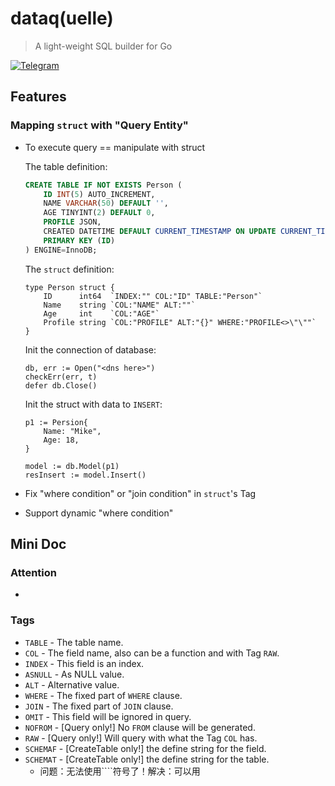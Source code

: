 # dataq(uelle)
> A light-weight SQL builder for Go

[![Telegram](https://img.shields.io/badge/chat-telegram-blue.svg)](https://t.me/helloblackboard)

## Features

### Mapping `struct` with "Query Entity"

* To execute query == manipulate with struct

	The table definition:
	```SQL
	CREATE TABLE IF NOT EXISTS Person (
		ID INT(5) AUTO_INCREMENT,
		NAME VARCHAR(50) DEFAULT '',
		AGE TINYINT(2) DEFAULT 0,
		PROFILE JSON,
		CREATED DATETIME DEFAULT CURRENT_TIMESTAMP ON UPDATE CURRENT_TIMESTAMP,
		PRIMARY KEY (ID)
	) ENGINE=InnoDB;
	```
	
	The `struct` definition:
	```golang
	type Person struct {
		ID      int64  `INDEX:"" COL:"ID" TABLE:"Person"`
		Name    string `COL:"NAME" ALT:""`
		Age     int    `COL:"AGE"`
		Profile string `COL:"PROFILE" ALT:"{}" WHERE:"PROFILE<>\"\""`
	}
	```
	Init the connection of database:
	```golang
	db, err := Open("<dns here>")
	checkErr(err, t)
	defer db.Close()
	```
	Init the struct with data to `INSERT`:
	```golang
	p1 := Persion{
		Name: "Mike",
		Age: 18,
	}
	
	model := db.Model(p1)
	resInsert := model.Insert()
	```

* Fix "where condition" or "join condition" in `struct`'s Tag
* Support dynamic "where condition"

## Mini Doc

### Attention

* 
### Tags

* `TABLE` - The table name.
* `COL` - The field name, also can be a function and with Tag `RAW`.
* `INDEX` - This field is an index.
* `ASNULL` - As NULL value.
* `ALT` - Alternative value.
* `WHERE` - The fixed part of `WHERE` clause.
* `JOIN` - The fixed part of `JOIN` clause.
* `OMIT` - This field will be ignored in query.
* `NOFROM` - [Query only!] No `FROM` clause will be generated.
* `RAW` - [Query only!] Will query with what the Tag `COL` has.
* `SCHEMAF` - [CreateTable only!] the define string for the field.
* `SCHEMAT` - [CreateTable only!] the define string for the table.
	* 问题：无法使用````符号了！解决：可以用
